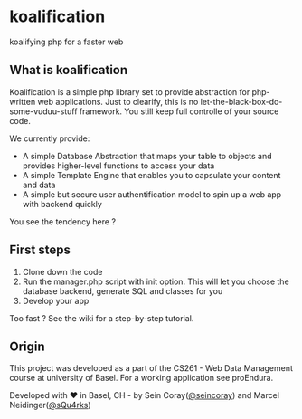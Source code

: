 # koalification
koalifying php for a faster web

What is koalification
---------------------

Koalification is a simple php library set to provide abstraction for php-written web applications. Just to
clearify, this is no let-the-black-box-do-some-vuduu-stuff framework. You still keep full controlle of
your source code.

We currently provide:

* A simple Database Abstraction that maps your table to objects and provides higher-level functions to access your data
* A simple Template Engine that enables you to capsulate your content and data
* A simple but secure user authentification model to spin up a web app with backend quickly

You see the tendency here ?

First steps
-----------

1. Clone down the code
3. Run the manager.php script with init option. This will let you choose the database backend, generate SQL and classes for you
4. Develop your app

Too fast ? See the wiki for a step-by-step tutorial. 

Origin
------

This project was developed as a part of the CS261 - Web Data Management course at university of Basel. For a working application see
proEndura.

Developed with :heart: in Basel, CH - by Sein Coray([@seincoray](https://github.com/seincoray)) and Marcel Neidinger([@sQu4rks](https://github.com/sQu4rks))
